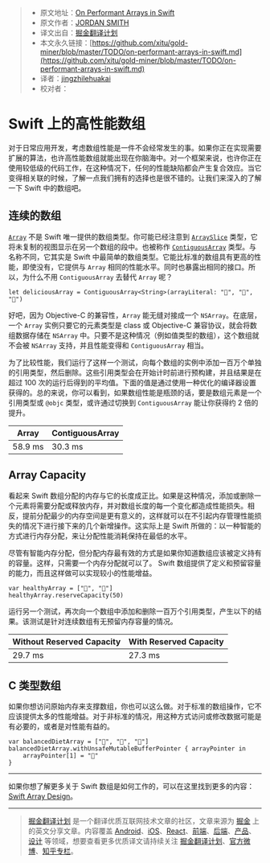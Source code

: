 > * 原文地址：[On Performant Arrays in Swift](http://jordansmith.io/on-performant-arrays-in-swift/)
> * 原文作者：[JORDAN SMITH](http://jordansmith.io/)
> * 译文出自：[掘金翻译计划](https://github.com/xitu/gold-miner)
> * 本文永久链接：[https://github.com/xitu/gold-miner/blob/master/TODO/on-performant-arrays-in-swift.md](https://github.com/xitu/gold-miner/blob/master/TODO/on-performant-arrays-in-swift.md)
> * 译者：[jingzhilehuakai](https://github.com/jingzhilehuakai)
> * 校对者：

# Swift 上的高性能数组

对于日常应用开发，考虑数组性能是一件不会经常发生的事。如果你正在实现需要扩展的算法，也许高性能数组就能出现在你脑海中。对一个框架来说，也许你正在使用较低级的代码工作，在这种情况下，任何的性能缺陷都会产生复合效应。当它变得相关联的时候，了解一点我们拥有的选择也是很不错的。让我们来深入的了解一下 Swift 中的数组吧。

## 连续的数组

[`Array`](https://developer.apple.com/documentation/swift/array) 不是 Swift 唯一提供的数组类型。你可能已经注意到 [`ArraySlice`](https://developer.apple.com/documentation/swift/arrayslice) 类型，它将未复制的视图显示在另一个数组的段中。也被称作 [`ContiguousArray`](https://developer.apple.com/documentation/swift/contiguousarray) 类型。与名称不同，它其实是 Swift 中最简单的数组类型。它能比标准的数组具有更高的性能，即使没有，它提供与 `Array` 相同的性能水平。同时也暴露出相同的接口。所以，为什么不用 `ContiguousArray` 去替代 `Array` 呢？

```
let deliciousArray = ContiguousArray<String>(arrayLiteral: "🌮", "🥞", "🥖")
```

好吧，因为 Objective-C 的兼容性，`Array` 能无缝对接成一个 `NSArray`。在底层，一个 `Array` 实例只要它的元素类型是 class 或 Objective-C 兼容协议，就会将数组数据存储在 `NSArray` 中。只要不是这种情况（例如值类型的数组），这个数组就不会被 `NSArray` 支持，并且性能变得和 `ContiguousArray` 相当。

为了比较性能，我们运行了这样一个测试，向每个数组的实例中添加一百万个单独的引用类型，然后删除。这些引用类型会在开始计时前进行预构建，并且结果是在超过 100 次的运行后得到的平均值。下面的值是通过使用一种优化的编译器设置获得的。总的来说，你可以看到，如果数组性能是瓶颈的话，要是数组元素是一个引用类型或 `@objc` 类型，或许通过切换到 `ContiguousArray` 能让你获得约 2 倍的提升。

| **Array** | **ContiguousArray** |
| ---------- | ------------------ |
| 58.9 ms | 30.3 ms |

## Array Capacity

看起来 Swift 数组分配的内存与它的长度成正比。如果是这种情况，添加或删除一个元素将需要分配或释放内存，并对数组长度的每一个变化都造成性能损失。相反，提前分配最少的内存空间是更有意义的，这样就可以在不引起内存管理性能损失的情况下进行接下来的几个新增操作。这实际上是 Swift 所做的：以一种智能的方式进行内存分配，来让分配性能消耗保持在最低的水平。

尽管有智能内存分配，但分配内存最有效的方式是如果你知道数组应该被定义持有的容量。这样，只需要一个内存分配就可以了。 Swift 数组提供了定义和预留容量的能力，而且这样做可以实现较小的性能增益。


```
var healthyArray = ["🍉", "🥕"]
healthyArray.reserveCapacity(50)
```

运行另一个测试，再次向一个数组中添加和删除一百万个引用类型，产生以下的结果。该测试是针对连续数组有无预留内存容量的情况。

| **Without Reserved Capacity** | **With Reserved Capacity** |
| ------------------------------ | ------------------------- |
| 29.7 ms | 27.3 ms |

## C 类型数组

如果你想访问原始内存来支撑数组，你也可以这么做。对于标准的数组操作，它不应该提供太多的性能增益。对于非标准的情况，用这种方式访问或修改数据可能是有必要的，或者是对性能有益的。

```
var balancedDietArray = ["🥖", "🍩", "🍗"]
balancedDietArray.withUnsafeMutableBufferPointer { arrayPointer in
    arrayPointer[1] = "🍇"
}
```

---
如果你想了解更多关于 Swift 数组是如何工作的，可以在这里找到更多的内容：[Swift Array Design](https://github.com/apple/swift/blob/master/docs/Arrays.rst)。


---

> [掘金翻译计划](https://github.com/xitu/gold-miner) 是一个翻译优质互联网技术文章的社区，文章来源为 [掘金](https://juejin.im) 上的英文分享文章。内容覆盖 [Android](https://github.com/xitu/gold-miner#android)、[iOS](https://github.com/xitu/gold-miner#ios)、[React](https://github.com/xitu/gold-miner#react)、[前端](https://github.com/xitu/gold-miner#前端)、[后端](https://github.com/xitu/gold-miner#后端)、[产品](https://github.com/xitu/gold-miner#产品)、[设计](https://github.com/xitu/gold-miner#设计) 等领域，想要查看更多优质译文请持续关注 [掘金翻译计划](https://github.com/xitu/gold-miner)、[官方微博](http://weibo.com/juejinfanyi)、[知乎专栏](https://zhuanlan.zhihu.com/juejinfanyi)。


